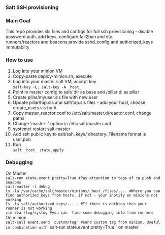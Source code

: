### Salt SSH provisioning  
### Main Goal  
This repo provides sls files and configs for full ssh provisioning - 
disable password auth, add keys, configure fail2ban and etc.  
runners/reactors and beacons provide sshd\_config and authorized\_keys immutabilty  

### How to use  
1. Log into your minion VM  
2. Copy-paste deploy-minion.sh, execute  
3. Log into your master salt VM, accept key   
``salt-key -L; salt-key -A _host_``    
4. Point in master config to salt/ dir as base and /pillar di as pillar  
5. Create pillar/myuser.sls file with new user  
6. Update pillar/top.sls and salt/top.sls files - add your host, choose create\_users.sls for it    
7. Copy master\_reactor.conf to /etc/salt/master.d/reactor.conf, change paths   
8. Change 'master: ' option in /etc/salt/master.conf  
9. systemct restart salt-master  
10. Add ssh public key to salt/ssh\_keys/  directory. Filename format is user.pub  
11. Run  
``salt _host_ state.apply``  

### Debugging  
On Master  
``salt-run state.event pretty=True #Pay attention to tags of cp.push and beacons``  
``salt-master -l debug``  
``ls -la /var/cache/salt/master/minions/_host_/files/.... #Where you can find authorized_keys from hosts, if not - your inotify on minions not working``  
``ls -la salt/authorized_keys/..... #If there is nothing then your runner is not working``  
``vim /var/log/syslog #you can  find some debugging info from runners``  
On minion  
``salt-call event.send 'custom/tag' #send custom tag from minion. Useful in combination with ``salt-run state.event pretty=True`` on master  
